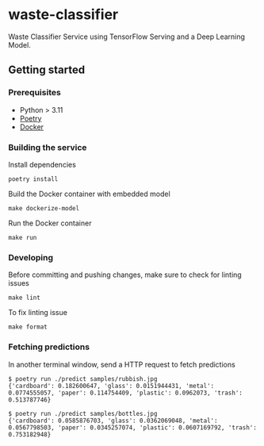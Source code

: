 # waste-classifier

Waste Classifier Service using TensorFlow Serving and a Deep Learning Model.

## Getting started

### Prerequisites

- Python > 3.11
- [Poetry](https://python-poetry.org/)
- [Docker](https://www.docker.com/)

### Building the service

Install dependencies

```shell
poetry install
```

Build the Docker container with embedded model

```shell
make dockerize-model
```

Run the Docker container

```shell
make run
```

### Developing

Before committing and pushing changes, make sure to check for linting issues

```shell
make lint
```

To fix linting issue

```shell
make format
```

### Fetching predictions

In another terminal window, send a HTTP request to fetch predictions

```shell
$ poetry run ./predict samples/rubbish.jpg
{'cardboard': 0.182600647, 'glass': 0.0151944431, 'metal': 0.0774555057, 'paper': 0.114754409, 'plastic': 0.0962073, 'trash': 0.513787746}

$ poetry run ./predict samples/bottles.jpg
{'cardboard': 0.0585876703, 'glass': 0.0362069048, 'metal': 0.0567798503, 'paper': 0.0345257074, 'plastic': 0.0607169792, 'trash': 0.753182948}
```
